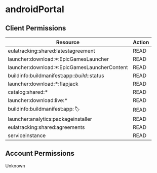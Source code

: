 # androidPortal


## Client Permissions
| Resource | Action |
| - | - |
| eulatracking:shared:latestagreement | READ |
| launcher:download:*:EpicGamesLauncher | READ |
| launcher:download:*:EpicGamesLauncherContent | READ |
| buildinfo:buildmanifest:app:*:build:*:status | READ |
| launcher:download:*:flapjack | READ |
| catalog:shared:* | READ |
| launcher:download:live:* | READ |
| buildinfo:buildmanifest:app:*:label:* | READ |
| launcher:analytics:packageinstaller | READ |
| eulatracking:shared:agreements | READ |
| serviceinstance | READ |

## Account Permissions
Unknown

